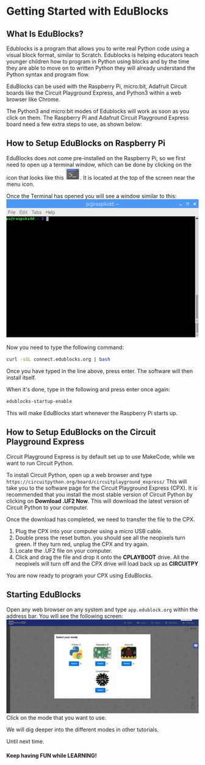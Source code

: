# Getting Started with EduBlocks

## What Is EduBlocks?
Edublocks is a program that allows you to write real Python code using a visual block format, similar to Scratch. Edublocks is helping educators teach younger children how to program in Python using blocks and by the time they are able to move on to written Python they will already understand the Python syntax and program flow.

EduBlocks can be used with the Raspberry Pi, micro:bit, Adafruit Circuit boards like the Circuit Playground Express, and Python3 within a web browser like Chrome.

The Python3 and micro:bit modes of Edublocks will work as soon as you click on them. The Raspberry Pi and Adafruit Circuit Playground Express board need a few extra steps to use, as shown below:

## How to Setup EduBlocks on Raspberry Pi
EduBlocks does not come pre-installed on the Raspberry Pi, so we first need to open up a terminal window, which can be done by clicking on the icon that looks like this ![Terminal Icon](Images/TerminalIcon.png).  It is located at the top of the screen near the menu icon.

Once the Terminal has opened you will see a window similar to this: ![Terminal Window](Images/TerminalWindow.png)

Now you need to type the following command:

```bash
curl -sSL connect.edublocks.org | bash
```
Once you have typed in the line above, press enter. The software will then install itself.

When it's done, type in the following and press enter once again:
```bash
edublocks-startup-enable
```
This will make EduBlocks start whenever the Raspberry Pi starts up.

## How to Setup EduBlocks on the Circuit Playground Express
Circuit Playground Express is by default set up to use MakeCode, while we want to run Circuit Python.

To install Circuit Python, open up a web browser and type `https://circuitpython.org/board/circuitplayground_express/`
This will take you to the software page for the Circuit Playground Express (CPX). It is recommended that you install the most stable version of Circuit Python by clicking on **Download .UF2 Now**. This will download the latest version of Circuit Python to your computer.  

Once the download has completed, we need to transfer the file to the CPX.

1. Plug the CPX into your computer using a micro USB cable.
2. Double press the reset button. you should see all the neopixels turn green. If they turn red, unplug the CPX and try again.
3. Locate the .UF2 file on your computer.
4. Click and drag the file and drop it onto the **CPLAYBOOT** drive. All the neopixels will turn off and the CPX drive will load back up as **CIRCUITPY**

You are now ready to program your CPX using EduBlocks.

## Starting EduBlocks
Open any web browser on any system and type `app.edublock.org` within the address bar.
You will see the following screen:
![Landing Screen](Images/StartupScreen.png)
Click on the mode that you want to use.

We will dig deeper into the different modes in other tutorials.

Until next time.

#### Keep having FUN while LEARNING!  
